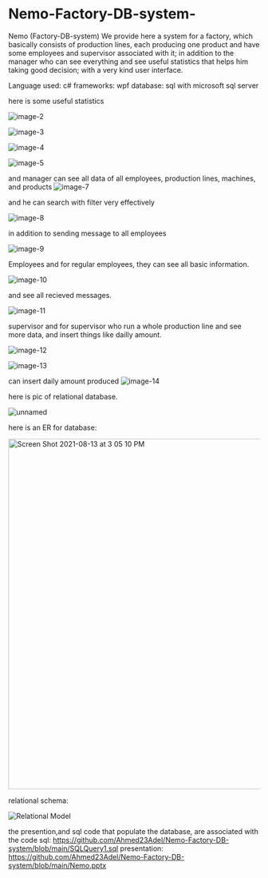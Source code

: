 # Nemo-Factory-DB-system-
Nemo (Factory-DB-system)
We provide here a system for a factory, which basically consists of production lines, each producing one product and have some employees and supervisor associated with it; in addition to the manager who can see everything and see useful statistics that helps him taking good decision; with a very kind user interface.

Language used: c#
frameworks: wpf
database: sql with microsoft sql server

here is some useful statistics 

![image-2](https://user-images.githubusercontent.com/69484554/129358259-14397cae-450f-42b4-bdda-58d55d6b4204.png)

![image-3](https://user-images.githubusercontent.com/69484554/129358280-440a9d09-d6b5-4693-b09b-df0d40087880.png)

![image-4](https://user-images.githubusercontent.com/69484554/129358295-aaadda48-a918-4dfd-adcf-77f5383f7fea.png)


![image-5](https://user-images.githubusercontent.com/69484554/129358309-fc05977f-69da-4138-900e-59a284cb3fa0.png)


and manager can see all data of all employees, production lines, machines, and products
![image-7](https://user-images.githubusercontent.com/69484554/129358366-34c2ff4f-954e-4dba-8553-12401f4a3af5.png)

and he can search with filter very effectively


![image-8](https://user-images.githubusercontent.com/69484554/129358522-5135133f-5332-489f-875f-a6d5caa8dc6c.png)


in addition to sending message to all employees

![image-9](https://user-images.githubusercontent.com/69484554/129358587-a8954219-285f-4a91-b93a-89321a24e435.png)



Employees
 and for regular employees, they can see all basic information.
 
 
 ![image-10](https://user-images.githubusercontent.com/69484554/129358689-60749222-4b44-4432-9a7f-d0c44e39b5a0.png)
 
 and see all recieved messages.
 
 ![image-11](https://user-images.githubusercontent.com/69484554/129358734-20d23756-9467-48e6-b385-b5ce2995a104.png)


supervisor
and for supervisor who run a whole production line and see more data, and insert things like dailly amount.


![image-12](https://user-images.githubusercontent.com/69484554/129358848-3d385b69-ee2e-4b06-9058-abb316c9079c.png)

![image-13](https://user-images.githubusercontent.com/69484554/129358891-55b25386-71f1-472c-9e3b-125f439aa7e2.png)


can insert daily amount produced
 ![image-14](https://user-images.githubusercontent.com/69484554/129358933-6a94e059-4efe-4fdd-aa84-4d855bafb73a.png)
 
 
 
 here is pic of relational database.
 
 
![unnamed](https://user-images.githubusercontent.com/69484554/129359875-6157b553-2208-457b-bdb1-6147b8863ed8.png)


here is an ER for database:


<img width="702" alt="Screen Shot 2021-08-13 at 3 05 10 PM" src="https://user-images.githubusercontent.com/69484554/129361334-d4389627-d911-4289-aa02-42fc3738fc07.png">


relational schema:


![Relational Model](https://user-images.githubusercontent.com/69484554/129361455-b94147e9-affe-4577-b632-e79f4c2d2def.jpeg)

 
the presention,and  sql code that populate the database, are associated with the code
sql: https://github.com/Ahmed23Adel/Nemo-Factory-DB-system/blob/main/SQLQuery1.sql
presentation: https://github.com/Ahmed23Adel/Nemo-Factory-DB-system/blob/main/Nemo.pptx
 









